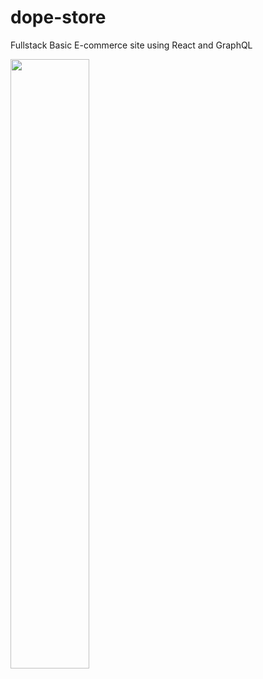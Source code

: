 ﻿# dope-store
Fullstack Basic E-commerce site using React and GraphQL

[<img src="https://i.imgur.com/JGEfFHN.png" width="50%">](https://www.youtube.com/watch?v=Q4CcuXXPwN0&t=198s)
